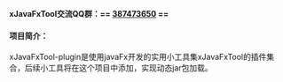 **xJavaFxTool交流QQ群：== [387473650](https://jq.qq.com/?_wv=1027&k=59UDEAD) ==**

#### 项目简介：
xJavaFxTool-plugin是使用javaFx开发的实用小工具集xJavaFxTool的插件集合，后续小工具将在这个项目中添加，实现动态jar包加载。